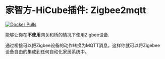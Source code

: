 # 家智方-HiCube插件: Zigbee2mqtt

[![Docker Pulls](https://img.shields.io/docker/pulls/zigbee2mqtt/zigbee2mqtt-amd64.svg?style=flat-square&logo=docker)](https://cloud.docker.com/u/dwelch2101/repository/docker/zigbee2mqtt/zigbee2mqtt-amd64)

能够让你在**不使用**网关和桥的情况下使用Zigbee设备.

通过桥接可以把Zigbee设备的动作转换为MQTT消息。这样你就可以将Zigebee设备自由的集成到任何自动化家居系统中。
